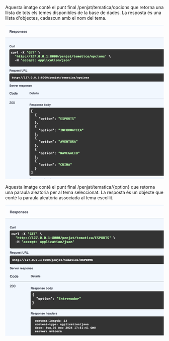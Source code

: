 
Aquesta imatge conté el punt final /penjat/tematica/opcions que retorna una llista de tots els temes disponibles de la base de dades. La resposta és una llista d'objectes, cadascun amb el nom del tema.

![Swagger](image1.png)


Aquesta imatge conté el punt final /penjat/tematica/{option} que retorna una paraula aleatòria per al tema seleccionat. La resposta és un objecte que conté la paraula aleatòria associada al tema escollit.

![Swagger](image2.png)
